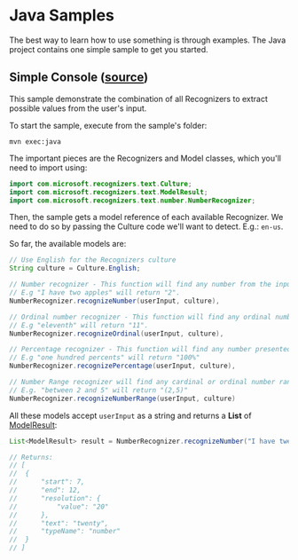 # Java Samples

The best way to learn how to use something is through examples. The Java project contains one simple sample to get you started.

## Simple Console ([source](./simple-console))

This sample demonstrate the combination of all Recognizers to extract possible values from the user's input.

To start the sample, execute from the sample's folder:

```mvn exec:java```

The important pieces are the Recognizers and Model classes, which you'll need to import using:

```Java
import com.microsoft.recognizers.text.Culture;
import com.microsoft.recognizers.text.ModelResult;
import com.microsoft.recognizers.text.number.NumberRecognizer;
```

Then, the sample gets a model reference of each available Recognizer. We need to do so by passing the Culture code we'll want to detect. E.g.: `en-us`.

So far, the available models are:

```Java
// Use English for the Recognizers culture
String culture = Culture.English;

// Number recognizer - This function will find any number from the input
// E.g "I have two apples" will return "2".
NumberRecognizer.recognizeNumber(userInput, culture),

// Ordinal number recognizer - This function will find any ordinal number
// E.g "eleventh" will return "11".
NumberRecognizer.recognizeOrdinal(userInput, culture),

// Percentage recognizer - This function will find any number presented as percentage
// E.g "one hundred percents" will return "100%"
NumberRecognizer.recognizePercentage(userInput, culture),

// Number Range recognizer will find any cardinal or ordinal number range
// E.g. "between 2 and 5" will return "(2,5)"
NumberRecognizer.recognizeNumberRange(userInput, culture)
````

All these models accept `userInput` as a string and returns a **List** of [ModelResult](../libraries/recognizers-text/src/main/java/com/microsoft/recognizers/text/ModelResult.java):

````Java
List<ModelResult> result = NumberRecognizer.recognizeNumber("I have twenty apples", Culture.English);

// Returns:
// [
// 	{
// 		"start": 7,
// 		"end": 12,
// 		"resolution": {
// 			"value": "20"
// 		},
// 		"text": "twenty",
// 		"typeName": "number"
// 	}
// ]
````